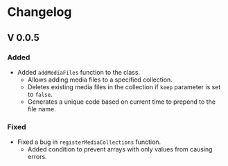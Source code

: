 # Changelog

## V 0.0.5

### Added
- Added `addMediaFiles` function to the class.
    - Allows adding media files to a specified collection.
    - Deletes existing media files in the collection if `keep` parameter is set to `false`.
    - Generates a unique code based on current time to prepend to the file name.


### Fixed
- Fixed a bug in `registerMediaCollections` function.
    - Added condition to prevent arrays with only values from causing errors.
